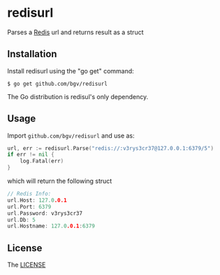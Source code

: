 # redisurl

Parses a [Redis](http://redis.io/) url and returns result as a struct

## Installation

Install redisurl using the "go get" command:

    $ go get github.com/bgv/redisurl

The Go distribution is redisul's only dependency.

## Usage

Import `github.com/bgv/redisurl` and use as:

```go
url, err := redisurl.Parse("redis://:v3rys3cr37@127.0.0.1:6379/5")
if err != nil {
	log.Fatal(err)
}
```

which will return the following struct
```go
// Redis Info:
url.Host: 127.0.0.1
url.Port: 6379
url.Password: v3rys3cr37
url.Db: 5
url.Hostname: 127.0.0.1:6379
```

## License
The [LICENSE](https://github.com/bgv/redisurl/blob/master/LICENSE.md)
